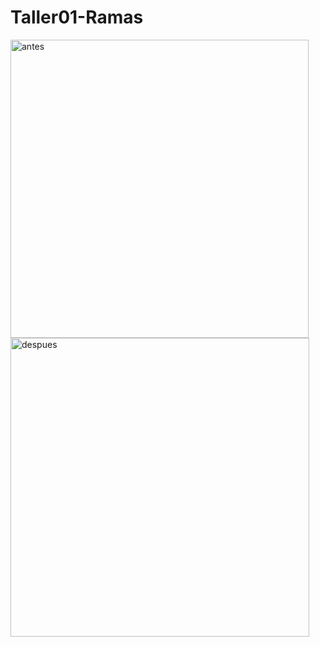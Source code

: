 # Taller01-Ramas
<img width="477" alt="antes" src="https://github.com/user-attachments/assets/de7819f3-da37-42b6-8133-0265d266567c">
<img width="478" alt="despues" src="https://github.com/user-attachments/assets/dc92f9ec-e0b3-40e1-85d7-428237129f09">
